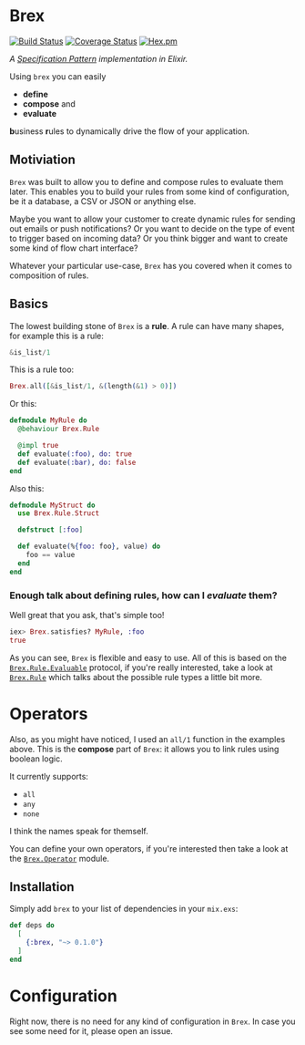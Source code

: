 # Brex
[![Build Status](https://travis-ci.org/Zeeker/brex.svg?branch=master)](https://travis-ci.org/Zeeker/brex)
[![Coverage Status](https://coveralls.io/repos/github/Zeeker/brex/badge.svg?branch=master)](https://coveralls.io/github/Zeeker/brex?branch=master)
[![Hex.pm](https://img.shields.io/hexpm/v/brex.svg)](https://hex.pm/packages/brex)

*A [Specification Pattern](https://en.wikipedia.org/wiki/Specification_pattern) implementation in Elixir.*

Using `brex` you can easily

- __define__
- __compose__ and
- __evaluate__

**b**usiness **r**ules to dynamically drive the flow of your application.

## Motiviation

`Brex` was built to allow you to define and compose rules to evaluate them later. This enables you to build your rules from some kind of configuration, be it a database, a CSV or JSON or anything else.

Maybe you want to allow your customer to create dynamic rules for sending out emails or push notifications? Or you want to decide on the type of event to trigger based on incoming data? Or you think bigger and want to create some kind of flow chart interface?

Whatever your particular use-case, `Brex` has you covered when it comes to composition of rules.

## Basics

The lowest building stone of `Brex` is a __rule__. A rule can have many shapes, for example this is a rule:

```elixir
&is_list/1
```

This is a rule too:

```elixir
Brex.all([&is_list/1, &(length(&1) > 0)])
```

Or this:

```elixir
defmodule MyRule do
  @behaviour Brex.Rule

  @impl true
  def evaluate(:foo), do: true
  def evaluate(:bar), do: false
end
```

Also this:

```elixir
defmodule MyStruct do
  use Brex.Rule.Struct

  defstruct [:foo]

  def evaluate(%{foo: foo}, value) do
    foo == value
  end
end
```

### Enough talk about defining rules, how can I _evaluate_ them?

Well great that you ask, that's simple too!

```elixir
iex> Brex.satisfies? MyRule, :foo
true
```

As you can see, `Brex` is flexible and easy to use. All of this is based on the [`Brex.Rule.Evaluable`][evaluable] protocol, if you're really interested, take a look at [`Brex.Rule`][rule] which talks about the possible rule types a little bit more.

# Operators

Also, as you might have noticed, I used an `all/1` function in the examples
above. This is the __compose__ part of `Brex`: it allows you to link rules
using boolean logic.

It currently supports:

- `all`
- `any`
- `none`

I think the names speak for themself.

You can define your own operators, if you're interested then take a look at the [`Brex.Operator`][operator] module.

## Installation

Simply add `brex` to your list of dependencies in your `mix.exs`:

```elixir
def deps do
  [
    {:brex, "~> 0.1.0"}
  ]
end
```

# Configuration

Right now, there is no need for any kind of configuration in `Brex`. In case you see some need for it, please open an issue.

[evaluable]: https://github.com/Zeeker/brex/blob/master/lib/brex/rule.ex#L9-L20
[operator]: https://github.com/Zeeker/brex/blob/master/lib/brex/operator.ex
[rule]: https://github.com/Zeeker/brex/blob/master/lib/brex/rule.ex

